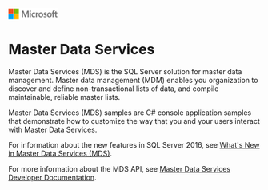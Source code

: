 ![](./media/solutions-microsoft-logo-small.png)
# Master Data Services

Master Data Services (MDS) is the SQL Server solution for master data management. Master data management (MDM) enables you organization to discover and define non-transactional lists of data, and compile maintainable, reliable master lists. 

Master Data Services (MDS) samples are C# console application samples that demonstrate how to customize the way that you and your users interact with Master Data Services.

For information about the new features in SQL Server 2016, see [What's New in Master Data Services (MDS)](https://msdn.microsoft.com/en-us/library/ff929136.aspx).

For more information about the MDS API, see [Master Data Services Developer Documentation](https://msdn.microsoft.com/en-us/library/hh230994.aspx).

